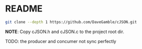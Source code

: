 # README

```sh
git clone --depth 1 https://github.com/DaveGamble/cJSON.git
```

**NOTE**: Copy cJSON.h and cJSON.c to the project root dir.

TODO: the producer and concumer not sync perfectly
